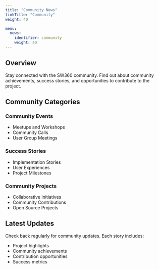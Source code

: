 ```yaml
---
title: "Community News"
linkTitle: "Community"
weight: 40

menu:
  news:
    identifier: community
    weight: 40
---
```



## Overview

Stay connected with the SW360 community. Find out about community achievements, success stories, and opportunities to contribute to the project.

## Community Categories

### Community Events
- Meetups and Workshops
- Community Calls
- User Group Meetings

### Success Stories
- Implementation Stories
- User Experiences
- Project Milestones

### Community Projects
- Collaborative Initiatives
- Community Contributions
- Open Source Projects

## Latest Updates

Check back regularly for community updates. Each story includes:
- Project highlights
- Community achievements
- Contribution opportunities
- Success metrics 